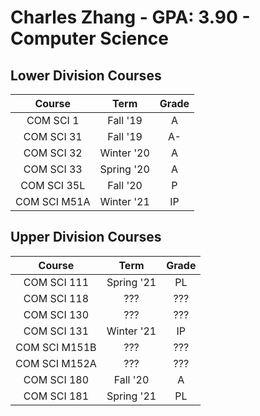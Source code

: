 # Charles Zhang - GPA: 3.90 - Computer Science

## Lower Division Courses
| Course | Term | Grade |
|:---:|:---:|:---:|
| COM SCI 1 | Fall '19 | A |
| COM SCI 31 | Fall '19 | A- |
| COM SCI 32 | Winter '20 | A |
| COM SCI 33 | Spring '20 | A |
| COM SCI 35L  |  Fall '20  |   P   |
| COM SCI M51A | Winter '21 |  IP   |

## Upper Division Courses
| Course | Term | Grade |
|:---:|:---:|:---:|
| COM SCI 111 | Spring '21 | PL |
| COM SCI 118 | ??? | ??? |
| COM SCI 130 | ??? | ??? |
| COM SCI 131 | Winter '21 | IP |
| COM SCI M151B | ??? | ??? |
| COM SCI M152A | ??? | ??? |
| COM SCI 180 | Fall '20 | A |
| COM SCI 181 | Spring '21 | PL |

